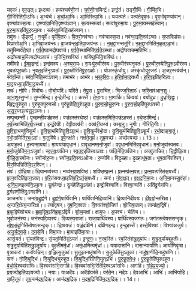 

  
यएकः॑। एक॒इत्। इध्दव्यः॑। हव्य॑श्चर्षणी॒नां। च॒र्ष॒णी॒नामिन्द्रं॑। इन्द्रं॒तं। तङ्गी॒र्भिः। गी॒र्भिर॒भि। गी॒र्भिरिति॑गीः॒ऽभिः। अ॒भ्य॑र्च। अ॒र्चा॒आ॒भिः। आ॒भिरित्या॒भिः।। यःपत्य॑ते। पत्य॑तेवृष॒भः। वृ॒ष॒भोवृष्ण्या॑वान्। वृष्ण्या॑वात्स॒त्यः। वृष्ण्या॑वा॒निति॒वृष्ण्य॑ऽवान्। स॒त्यस्सत्वा॑। सत्वा॑पुरुमा॒यः। पु॒रु॒मा॒यस्सह॑स्वान्। पु॒रु॒मा॒यइति॑पु॒रु॒ऽमा॒यः। सह॑स्वा॒निति॒सह॑स्वान्।।  
तमु॑नः। ऊँ॒इत्यूँ॑। नः॒पूर्वे॑। पूर्वे॑पि॒तरः॑। पि॒तरो॒नव॑ग्वाः। नव॑ग्वास्स॒प्त। नव॑ग्वा॒इति॒नव॑ऽग्वाः। स॒प्तविप्रा॑सः। विप्रा॑सोअ॒भि। अ॒भिवा॒जय॑न्तः। वा॒जय॑न्त॒इति॑वा॒जय॑न्तः।। न॒क्ष॒द्दा॒भन्ततु॑रिं। न॒क्ष॒द्दा॒भमिति॑न॒क्ष॒त्ऽदा॒भं। ततु॑रिम्पर्वते॒ष्ठां। प॒र्व॒ते॒ष्ठामद्रो॑घवाचं। प॒र्व॒ते॒स्थामिति॑प॒र्व॒ते॒ऽस्थां। अद्रो॑घवाचम्म॒तिभिः॑। अद्रो॑घवाच॒मित्यद्रो॑घऽवाचं। म॒तिभि॒श्शवि॑ष्ठं। शवि॑ष्ठ॒मिति॒शवि॑ष्ठं।।  
तमी॑महे। ई॒म॒ह॒इन्द्रं॑। इन्द्र॑मस्य। अ॒स्य॒रा॒यः। रा॒यःपु॑रु॒वीर॑स्य। पु॒रु॒वीर॑स्यनृ॒वतः॑। पु॒रु॒वीर॒स्येति॑पु॒रु॒ऽवीर॑स्य। नृ॒वतः॑पुरु॒क्षोः। नृ॒वत॒इति॑नृ॒ऽवतः॑। पु॒रु॒क्षोरिति॑पु॒रु॒ऽक्षोः।। योअस्कृ॑धोयु। अस्कृ॑धोयुर॒जरः॑। अ॒जर॒स्स्व॑र्वान्। स्व॑र्वा॒न्तं। स्व॑र्वा॒निति॒स्वः॑ऽवान्। तमाभ॑र। आभ॑र। भ॒र॒ह॒रि॒वः॒। ह॒रि॒वो॒मा॒द॒यध्यै॑। ह॒रि॒व॒इति॑हरिऽवः। मा॒द॒यध्या॒इति॑मा॒द॒यध्यै॑।।  
तन्नः॑। नो॒वि। विवो॑चः। वो॒चो॒यदि॑। यदि॑ते। ते॒पु॒रा। पु॒राचि॑त्। चि॒ज्ज॒रि॒तारः॑। ज॒रि॒तार॑आन॒शुः। आ॒न॒शुस्सु॒म्नं। सु॒म्नमि॑न्द्र। इ॒न्द्रेती॑न्द्र।। कस्ते॑। ते॒भा॒गः। भा॒गःकिं। किवयः॑। वयो॑दुध्र। दु॒ध्र॒खि॒द्वः॒। खि॒द्वः॒पुरु॑हूत। पुरु॑हूतपुरुवसो। पुरु॑हू॒तेति॒पुरु॑ऽहूत। पु॒रु॒व॒सो॒सु॒र॒घ्नः। पु॒रु॒व॒सो॒इति॑पुरुऽवसो। अ॒सु॒र॒घ्नइत्य॑सु॒र॒ऽघ्नः।।  
तम्पृ॒च्छन्ती॑। पृ॒च्छन्ती॒वज्र॑हस्तं। वज्र॑हस्तंरथे॒ष्ठां। वज्र॑हस्त॒मिति॒वज्र॑ऽहस्तं। र॒थे॒ष्ठामिन्द्रं॑। र॒थे॒स्थामिति॑र॒थे॒ऽस्थां। इन्द्रं॒वेपीः॑। वेपी॒वक्व॑री। वक्व॑री॒यस्य॑। यस्य॒नु। नूगीः। गीरिति॒गीः।। तु॒वि॒ग्रा॒भन्तु॑विकू॒र्मं। तु॒वि॒घ्रा॒भमिति॑तु॒वि॒ऽग्रा॒भं। तु॒वि॒कू॒र्मंर॑भो॒दां। तु॒वि॒कू॒र्ममिति॑तु॒वि॒ऽकू॒र्मं। र॒भो॒दाङ्गा॒तुं। र॒भो॒दामिति॑र॒भः॒ऽदां। गा॒तुमि॑षे। इ॒षे॒नक्ष॑ते। नक्ष॑ते॒तुम्रं॑। तुम्र॒मच्छ॑। अच्छेत्यच्छ॑।। 13।।  
अ॒याह॒त्यं। ह॒त्यम्मा॒यया॑। मा॒यया॑वावृधा॒नं। वा॒वृ॒धा॒नम्म॒नो॒जुवा॑। व॒वृ॒धा॒नमिति॑व॒वृ॒धानं। म॒नो॒जुवा॑स्वतवः। म॒नो॒जुवेति॑म॒नः॒ऽजुवा॑। स्व॒त॒वः॒पर्व॑तेन। स्व॒त॒व॒इति॑स्वऽतवः। पर्व॑ते॒नेति॒पर्व॑तेन।। अच्यु॑ताचित्। चि॒द्वी॒ळि॒ता। वी॒ळि॒ता॒स्वो॑जः। स्वो॑जोरु॒जः। स्वो॑ज॒इति॒स्वऽओ॑जः। रु॒जोवि। विदृ॒ळ्हा। दृ॒ळ्हाधृ॑ष॒ता। धृ॒ष॒तावि॑रश्पिन्। वि॒र॒श्पिन्निति॑वि॒ऽर॒श्पिन्।।  
तंवः॑। वो॒धि॒या। धि॒यानव्य॑स्या। नव्य॑स्या॒शवि॑ष्ठं। शवि॑ष्ठम्प्र॒त्नं। प्र॒त्नम्प्र॑त्न॒वत्। प्र॒त्न॒वत्प॑रितंस॒यध्यै॑। प्र॒त्न॒वदिति॑प्र॒त्न॒ऽवत्। प॒रि॒तंसयध्या॒इति॑प॒रि॒ऽतं॒स॒यध्यै॑।। सनः॑। नो॒व॒क्ष॒त्। व॒क्ष॒द॒नि॒मा॒नः। अ॒नि॒मा॒नस्सु॒वंहा॑। अ॒नि॒मा॒नइत्य॑नि॒ऽमा॒नः। सु॒वंहेन्द्रः॑। सु॒वंहेति॑सु॒ऽवंहा॑। इन्द्रो॒विश्वा॑नि। विश्वा॒न्यति॑। अति॑दु॒र्गहा॑णि। दु॒र्गहाणी॒ति॑दुः॒ऽगहा॑नि।।  
आजना॑य। जना॑य॒द्रुह्व॑णे। द्रुह्व॑णे॒पार्थि॑वानि। पार्थि॑वानिदि॒व्यानि॑। दि॒व्यानि॑दीपयः। दी॒प॒यो॒न्तरि॑क्षा। अ॒न्तरि॒क्षेत्य॒न्तरि॑क्षा।। तपा॑वृषन्। वृ॒ष॒न्वि॒श्वतः॑। वि॒श्वत॑श्शो॒चिषा॑। शो॒चिषा॒तान्। तान्ब्र॑ह्म॒द्विषे॑। ब्र॒ह्म॒द्विषे॑शोचय। ब्र॒ह्म॒द्विष॒इति॑ब्र॒ह्म॒ऽद्विषे॑। शो॒च॒यक्षां। क्षाम॒पः। अ॒पश्च॑। चेति॑च।।  
भुवो॒जन॑स्य। जन॑स्यदि॒व्यस्य॑। दि॒व्यस्य॒राजा॑। राजा॒पार्थि॑वस्य। पार्थि॑वस्य॒जग॑तः। जग॑तस्त्वेषससन्दृक्। त्वे॒ष॒सं॒दृ॒गिति॑त्वेषऽसन्दृक्।। धि॒ष्ववज्रं॑। वज्रं॒दक्षि॑णे। दक्षि॑णइन्द्र। इ॒न्द्र॒हस्ते॑। हस्ते॒विश्वाः॑। विश्वा॑अजुर्य। अ॒जु॒र्य॒द॒य॒से॒। द॒य॒से॒वि। विमा॒याः। मा॒याइति॑मा॒याः।।  
आसं॒यतं॑। सं॒यत॑मिन्द्र। सं॒यत॒मिति॑सं॒ऽयतं॑। इ॒न्द्र॒णः॒। न॒स्व॒स्तिं। स्व॒स्तिंश॑त्रु॒तूर्या॑य। श॒त्रु॒तूर्या॑यबृह॒तीः। श॒त्रु॒तूर्या॒येति॑श॒त्रु॒ऽतूर्या॑य। बृ॒ह॒तीममृ॑ध्रां। अमृ॑ध्रा॒मित्यमृ॑ध्रां।। यया॒दासा॑नि। दासा॒न्यार्या॑णि। आर्या॑णिवृ॒त्रा। वृ॒त्राकरः॑। करो॑वज्रिन्। व॒ज्रि॒त्सु॒तुका॑। सु॒तुका॒नाहु॑षाणि। सु॒तुकेति॑सु॒ऽतुका॑। नाहु॑षा॒णीति॒नाहु॑षाणि।।  
सनः॑। नो॒नि॒युद्भिः॑। नि॒युद्भिः॑पुरुहूत। नि॒युद्भि॒रिति॑नि॒युत्ऽभिः॑। पु॒रु॒हू॒त॒वे॒धः॒। पु॒रु॒हू॒तेति॑पुरुऽहूत। वे॒धो॒वि॒श्ववा॑राभिः। वि॒श्ववा॑राभि॒राग॑हि। वि॒श्ववा॑राभि॒रिति॑वि॒श्वऽवा॑राभिः। आग॑हि। ग॒हि॒प्र॒य॒ज्यो॒। प्र॒य॒ज्यो॒इति॑प्रऽयज्यो।। नयाः। याअदे॑वः। अदे॑वो॒वर॑ते। वर॑ते॒न। नदे॒वः। दे॒वआभिः॑। आभिः॑। आभि॑र्याहि। या॒हि॒तूयं॑। तूय॒माम॑द्र्य॒द्रिक्। आम॑द्र्य॒द्रिक्। म॒द्र्य॒द्रिगिति॑म॒द्र्य॒द्रिक्।। 14।।  

